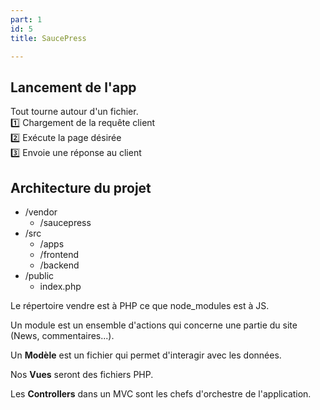```yaml
---
part: 1
id: 5
title: SaucePress

---
```

## Lancement de l'app

 Tout tourne autour d'un fichier.  
1️⃣ Chargement de la requête client  
2️⃣ Exécute la page désirée  
3️⃣ Envoie une réponse au client

## Architecture du projet

* /vendor
  * /saucepress
* /src
  * /apps
  * /frontend
  * /backend
* /public
  * index.php

Le répertoire vendre est à PHP ce que node_modules est à JS.

Un module est un ensemble d'actions qui concerne une partie du site (News, commentaires...).

Un **Modèle** est un fichier qui permet d'interagir avec les données.

Nos **Vues** seront des fichiers PHP.

Les **Controllers** dans un MVC sont les chefs d'orchestre de l'application. 